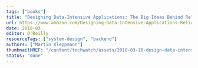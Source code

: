 ```yaml
---
tags: ["books"]
title: "Designing Data-Intensive Applications: The Big Ideas Behind Reliable, Scalable, and Maintainable Systems"
url: https://www.amazon.com/Designing-Data-Intensive-Applications-Reliable-Maintainable/dp/1449373321
date: 2018-03
editor: O′Reilly
resourceTags: ["system-design", "backend"]
authors: ["Martin Kleppmann"]
thumbnailHREF: "/content/techwatch/assets/2018-03-18-design-data-intensive-applications.webp"
status: "done"
---
```


